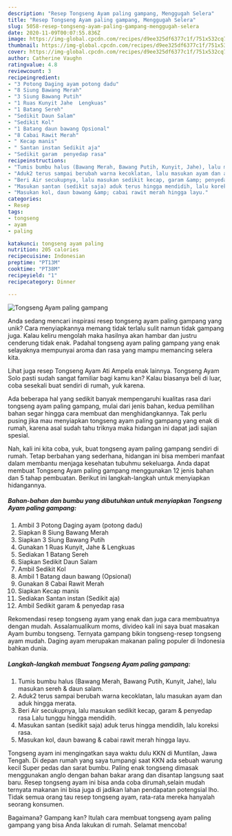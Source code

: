 ```yaml
---
description: "Resep Tongseng Ayam paling gampang, Menggugah Selera"
title: "Resep Tongseng Ayam paling gampang, Menggugah Selera"
slug: 5058-resep-tongseng-ayam-paling-gampang-menggugah-selera
date: 2020-11-09T00:07:55.836Z
image: https://img-global.cpcdn.com/recipes/d9ee325df6377c1f/751x532cq70/tongseng-ayam-paling-gampang-foto-resep-utama.jpg
thumbnail: https://img-global.cpcdn.com/recipes/d9ee325df6377c1f/751x532cq70/tongseng-ayam-paling-gampang-foto-resep-utama.jpg
cover: https://img-global.cpcdn.com/recipes/d9ee325df6377c1f/751x532cq70/tongseng-ayam-paling-gampang-foto-resep-utama.jpg
author: Catherine Vaughn
ratingvalue: 4.8
reviewcount: 3
recipeingredient:
- "3 Potong Daging ayam potong dadu"
- "8 Siung Bawang Merah"
- "3 Siung Bawang Putih"
- "1 Ruas Kunyit Jahe  Lengkuas"
- "1 Batang Sereh"
- "Sedikit Daun Salam"
- "Sedikit Kol"
- "1 Batang daun bawang Opsional"
- "8 Cabai Rawit Merah"
- " Kecap manis"
- " Santan instan Sedikit aja"
- "Sedikit garam  penyedap rasa"
recipeinstructions:
- "Tumis bumbu halus (Bawang Merah, Bawang Putih, Kunyit, Jahe), lalu masukan sereh &amp; daun salam."
- "Aduk2 terus sampai berubah warna kecoklatan, lalu masukan ayam dan aduk hingga merata."
- "Beri Air secukupnya, lalu masukan sedikit kecap, garam &amp; penyedap rasa Lalu tunggu hingga mendidih."
- "Masukan santan (sedikit saja) aduk terus hingga mendidih, lalu koreksi rasa."
- "Masukan kol, daun bawang &amp; cabai rawit merah hingga layu."
categories:
- Resep
tags:
- tongseng
- ayam
- paling

katakunci: tongseng ayam paling 
nutrition: 205 calories
recipecuisine: Indonesian
preptime: "PT13M"
cooktime: "PT38M"
recipeyield: "1"
recipecategory: Dinner

---
```



![Tongseng Ayam paling gampang](https://img-global.cpcdn.com/recipes/d9ee325df6377c1f/751x532cq70/tongseng-ayam-paling-gampang-foto-resep-utama.jpg)

Anda sedang mencari inspirasi resep tongseng ayam paling gampang yang unik? Cara menyiapkannya memang tidak terlalu sulit namun tidak gampang juga. Kalau keliru mengolah maka hasilnya akan hambar dan justru cenderung tidak enak. Padahal tongseng ayam paling gampang yang enak selayaknya mempunyai aroma dan rasa yang mampu memancing selera kita.

Lihat juga resep Tongseng Ayam Ati Ampela enak lainnya. Tongseng Ayam Solo pasti sudah sangat familiar bagi kamu kan? Kalau biasanya beli di luar, coba sesekali buat sendiri di rumah, yuk karena.

Ada beberapa hal yang sedikit banyak mempengaruhi kualitas rasa dari tongseng ayam paling gampang, mulai dari jenis bahan, kedua pemilihan bahan segar hingga cara membuat dan menghidangkannya. Tak perlu pusing jika mau menyiapkan tongseng ayam paling gampang yang enak di rumah, karena asal sudah tahu triknya maka hidangan ini dapat jadi sajian spesial.


Nah, kali ini kita coba, yuk, buat tongseng ayam paling gampang sendiri di rumah. Tetap berbahan yang sederhana, hidangan ini bisa memberi manfaat dalam membantu menjaga kesehatan tubuhmu sekeluarga. Anda dapat membuat Tongseng Ayam paling gampang menggunakan 12 jenis bahan dan 5 tahap pembuatan. Berikut ini langkah-langkah untuk menyiapkan hidangannya.

<!--inarticleads1-->

##### Bahan-bahan dan bumbu yang dibutuhkan untuk menyiapkan Tongseng Ayam paling gampang:

1. Ambil 3 Potong Daging ayam (potong dadu)
1. Siapkan 8 Siung Bawang Merah
1. Siapkan 3 Siung Bawang Putih
1. Gunakan 1 Ruas Kunyit, Jahe &amp; Lengkuas
1. Sediakan 1 Batang Sereh
1. Siapkan Sedikit Daun Salam
1. Ambil Sedikit Kol
1. Ambil 1 Batang daun bawang (Opsional)
1. Gunakan 8 Cabai Rawit Merah
1. Siapkan  Kecap manis
1. Sediakan  Santan instan (Sedikit aja)
1. Ambil Sedikit garam &amp; penyedap rasa


Rekomendasi resep tongseng ayam yang enak dan juga cara membuatnya dengan mudah. Assalamualikum moms, divideo kali ini saya buat masakan Ayam bumbu tongseng. Ternyata gampang bikin tongseng-resep tongseng ayam mudah. Daging ayam merupakan makanan paling populer di Indonesia bahkan dunia. 

<!--inarticleads2-->

##### Langkah-langkah membuat Tongseng Ayam paling gampang:

1. Tumis bumbu halus (Bawang Merah, Bawang Putih, Kunyit, Jahe), lalu masukan sereh &amp; daun salam.
1. Aduk2 terus sampai berubah warna kecoklatan, lalu masukan ayam dan aduk hingga merata.
1. Beri Air secukupnya, lalu masukan sedikit kecap, garam &amp; penyedap rasa Lalu tunggu hingga mendidih.
1. Masukan santan (sedikit saja) aduk terus hingga mendidih, lalu koreksi rasa.
1. Masukan kol, daun bawang &amp; cabai rawit merah hingga layu.


Tongseng ayam ini mengingatkan saya waktu dulu KKN di Muntilan, Jawa Tengah. Di depan rumah yang saya tumpangi saat KKN ada sebuah warung kecil Super pedas dan sarat bumbu. Paling enak tongseng dimasak menggunakan anglo dengan bahan bakar arang dan disantap langsung saat baru. Resep tongseng ayam ini bisa anda coba dirumah,selain mudah ternyata makanan ini bisa juga di jadikan lahan pendapatan potengsial lho. Tidak semua orang tau resep tongseng ayam, rata-rata mereka hanyalah seorang konsumen. 

Bagaimana? Gampang kan? Itulah cara membuat tongseng ayam paling gampang yang bisa Anda lakukan di rumah. Selamat mencoba!
